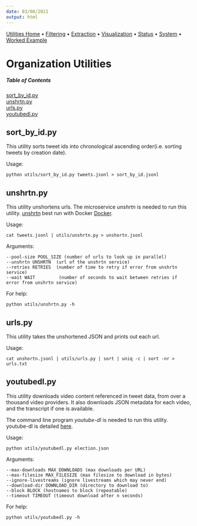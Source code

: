 ```yaml
---
date: 03/08/2021
output: html
---
```

[Utilities Home](utilities.md) • [Filtering](filtering.md) • [Extraction](extraction.md) • [Visualization](visualization.md) • [Status](status.md) • [System](system.md) • [Worked Example](workedex.md)


# Organization Utilities

##### Table of Contents  
[sort_by_id.py](#sort_by_id.py)  
[unshrtn.py](#unshrtn.py)  
[urls.py](#urls.py)  
[youtubedl.py](#youtubedl.py)  

<a name="sort_by_id.py"/>

## sort_by_id.py
This utility sorts tweet ids into chronological ascending order(i.e. sorting tweets by creation date). 

Usage: 

    python utils/sort_by_id.py tweets.jsonl > sort_by_id.jsonl

<a name="unshrtn.py"/>

## unshrtn.py
This utility unshortens urls. The microservice _unshrtn_ is needed to run this utility. [unshrtn](https://github.com/DocNow/unshrtn) best run with Docker [Docker](https://www.docker.com/get-started).

Usage: 

    cat tweets.jsonl | utils/unshrtn.py > unshortn.jsonl
    
Arguments: 

    --pool-size POOL_SIZE (number of urls to look up in parallel)
    --unshrtn UNSHRTN  (url of the unshrtn service)
    --retries RETRIES  (number of time to retry if error from unshrtn service)
    --wait WAIT         (number of seconds to wait between retries if error from unshrtn service)

For help: 

    python utils/unshrtn.py -h

<a name="urls.py"/>

## urls.py
This utility takes the unshortened JSON and prints out each url.

Usage: 

    cat unshortn.jsonl | utils/urls.py | sort | uniq -c | sort -nr > urls.txt

<a name="youtubedl.py"/>

## youtubedl.py
This utility downloads video content referenced in tweet data, from over a thousand video providers. It also downloads JSON metadata for each video, and the transcript if one is available.

The command line program _youtube-dl_ is needed to run this utility. youtube-dl is detailed [here](https://github.com/ytdl-org/youtube-dl). 

Usage: 

    python utils/youtubedl.py election.json
    
Arguments: 

    --max-downloads MAX_DOWNLOADS (max downloads per URL)
    --max-filesize MAX_FILESIZE (max filesize to download in bytes)
    --ignore-livestreams (ignore livestreams which may never end)
    --download-dir DOWNLOAD_DIR (directory to download to)
    --block BLOCK (hostnames to block (repeatable)
    --timeout TIMEOUT (timeout download after n seconds)
    
For help: 

    python utils/youtubedl.py -h

